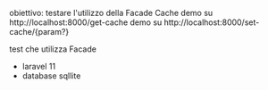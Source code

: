 obiettivo: testare l'utilizzo della Facade Cache
demo su http://localhost:8000/get-cache
demo su http://localhost:8000/set-cache/{param?}

test che utilizza Facade
- laravel 11
- database sqllite